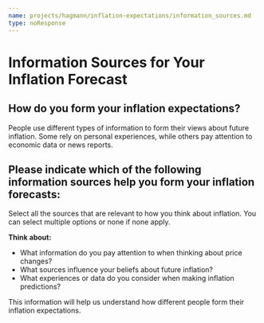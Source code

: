 ```yaml
---
name: projects/hagmann/inflation-expectations/information_sources.md
type: noResponse
---
```

# Information Sources for Your Inflation Forecast

## How do you form your inflation expectations?

People use different types of information to form their views about future inflation. Some rely on personal experiences, while others pay attention to economic data or news reports.

## Please indicate which of the following information sources help you form your inflation forecasts:

Select all the sources that are relevant to how you think about inflation. You can select multiple options or none if none apply.

**Think about:**
- What information do you pay attention to when thinking about price changes?
- What sources influence your beliefs about future inflation?
- What experiences or data do you consider when making inflation predictions?

This information will help us understand how different people form their inflation expectations. 